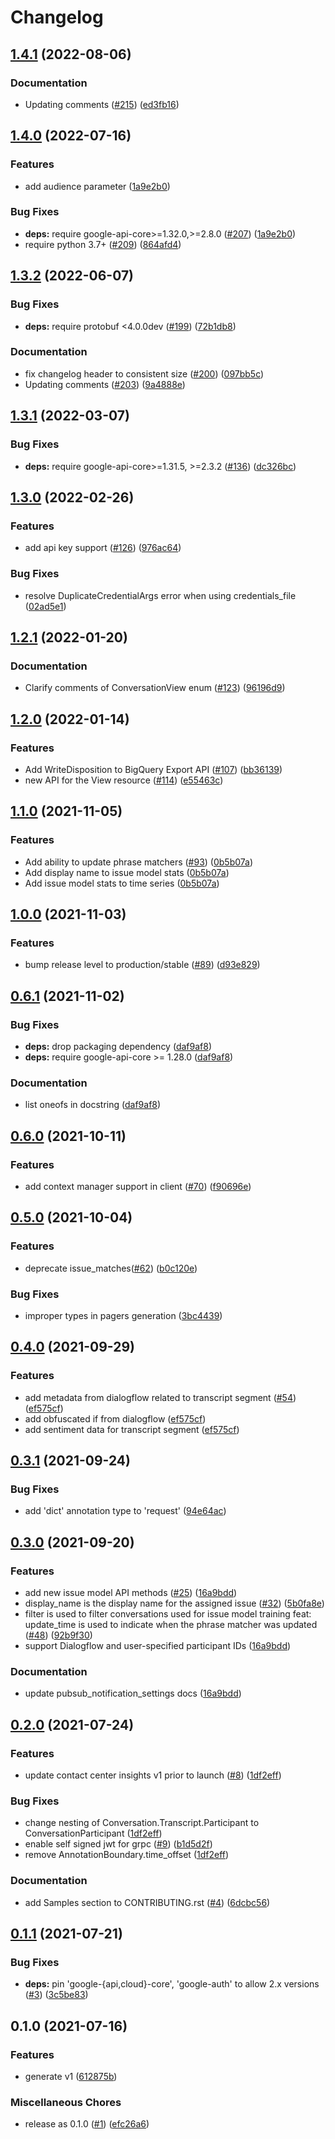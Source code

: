 # Changelog

## [1.4.1](https://github.com/googleapis/python-contact-center-insights/compare/v1.4.0...v1.4.1) (2022-08-06)


### Documentation

* Updating comments ([#215](https://github.com/googleapis/python-contact-center-insights/issues/215)) ([ed3fb16](https://github.com/googleapis/python-contact-center-insights/commit/ed3fb16cd0c08168c719fd0878d6f3e0b03c5924))

## [1.4.0](https://github.com/googleapis/python-contact-center-insights/compare/v1.3.2...v1.4.0) (2022-07-16)


### Features

* add audience parameter ([1a9e2b0](https://github.com/googleapis/python-contact-center-insights/commit/1a9e2b07b7278de2efb72d774157fb40729d4ced))


### Bug Fixes

* **deps:** require google-api-core>=1.32.0,>=2.8.0 ([#207](https://github.com/googleapis/python-contact-center-insights/issues/207)) ([1a9e2b0](https://github.com/googleapis/python-contact-center-insights/commit/1a9e2b07b7278de2efb72d774157fb40729d4ced))
* require python 3.7+ ([#209](https://github.com/googleapis/python-contact-center-insights/issues/209)) ([864afd4](https://github.com/googleapis/python-contact-center-insights/commit/864afd4131e03ff032fdac58077180956824d0bb))

## [1.3.2](https://github.com/googleapis/python-contact-center-insights/compare/v1.3.1...v1.3.2) (2022-06-07)


### Bug Fixes

* **deps:** require protobuf <4.0.0dev ([#199](https://github.com/googleapis/python-contact-center-insights/issues/199)) ([72b1db8](https://github.com/googleapis/python-contact-center-insights/commit/72b1db85bc851e28a52337bba6ca15f3d5c30f59))


### Documentation

* fix changelog header to consistent size ([#200](https://github.com/googleapis/python-contact-center-insights/issues/200)) ([097bb5c](https://github.com/googleapis/python-contact-center-insights/commit/097bb5c76ba0073fbbd0c8d9ddf5e3e5689a430e))
* Updating comments ([#203](https://github.com/googleapis/python-contact-center-insights/issues/203)) ([9a4888e](https://github.com/googleapis/python-contact-center-insights/commit/9a4888efb120e2d061207217a2f9b5df995eea94))

## [1.3.1](https://github.com/googleapis/python-contact-center-insights/compare/v1.3.0...v1.3.1) (2022-03-07)


### Bug Fixes

* **deps:** require google-api-core>=1.31.5, >=2.3.2 ([#136](https://github.com/googleapis/python-contact-center-insights/issues/136)) ([dc326bc](https://github.com/googleapis/python-contact-center-insights/commit/dc326bc2d8c9f5b49041a05eb2aa4dcb77e332d2))

## [1.3.0](https://github.com/googleapis/python-contact-center-insights/compare/v1.2.1...v1.3.0) (2022-02-26)


### Features

* add api key support ([#126](https://github.com/googleapis/python-contact-center-insights/issues/126)) ([976ac64](https://github.com/googleapis/python-contact-center-insights/commit/976ac649548ed78ccb4f4ad562104a66f4bf77fa))


### Bug Fixes

* resolve DuplicateCredentialArgs error when using credentials_file ([02ad5e1](https://github.com/googleapis/python-contact-center-insights/commit/02ad5e18a4e95e6c4d57e2dbc823e9c9505f19fd))

## [1.2.1](https://github.com/googleapis/python-contact-center-insights/compare/v1.2.0...v1.2.1) (2022-01-20)


### Documentation

* Clarify comments of ConversationView enum ([#123](https://github.com/googleapis/python-contact-center-insights/issues/123)) ([96196d9](https://github.com/googleapis/python-contact-center-insights/commit/96196d9ad14bddbb4ddb70e19ae5add9a20d9cbd))

## [1.2.0](https://github.com/googleapis/python-contact-center-insights/compare/v1.1.0...v1.2.0) (2022-01-14)


### Features

* Add WriteDisposition to BigQuery Export API ([#107](https://github.com/googleapis/python-contact-center-insights/issues/107)) ([bb36139](https://github.com/googleapis/python-contact-center-insights/commit/bb361392935268ba9c45bf89e71876dc0132fc5a))
* new API for the View resource ([#114](https://github.com/googleapis/python-contact-center-insights/issues/114)) ([e55463c](https://github.com/googleapis/python-contact-center-insights/commit/e55463cb32d988273bf328fbc16394e64dd946d5))

## [1.1.0](https://www.github.com/googleapis/python-contact-center-insights/compare/v1.0.0...v1.1.0) (2021-11-05)


### Features

* Add ability to update phrase matchers ([#93](https://www.github.com/googleapis/python-contact-center-insights/issues/93)) ([0b5b07a](https://www.github.com/googleapis/python-contact-center-insights/commit/0b5b07a2b1747c567cce0baea481db07403dc465))
* Add display name to issue model stats ([0b5b07a](https://www.github.com/googleapis/python-contact-center-insights/commit/0b5b07a2b1747c567cce0baea481db07403dc465))
* Add issue model stats to time series ([0b5b07a](https://www.github.com/googleapis/python-contact-center-insights/commit/0b5b07a2b1747c567cce0baea481db07403dc465))

## [1.0.0](https://www.github.com/googleapis/python-contact-center-insights/compare/v0.6.1...v1.0.0) (2021-11-03)


### Features

* bump release level to production/stable ([#89](https://www.github.com/googleapis/python-contact-center-insights/issues/89)) ([d93e829](https://www.github.com/googleapis/python-contact-center-insights/commit/d93e829c10a39c67970edb4f89e55bb39f5ae5a0))

## [0.6.1](https://www.github.com/googleapis/python-contact-center-insights/compare/v0.6.0...v0.6.1) (2021-11-02)


### Bug Fixes

* **deps:** drop packaging dependency ([daf9af8](https://www.github.com/googleapis/python-contact-center-insights/commit/daf9af84fc1b448f86d340c56bc37460b0254f82))
* **deps:** require google-api-core >= 1.28.0 ([daf9af8](https://www.github.com/googleapis/python-contact-center-insights/commit/daf9af84fc1b448f86d340c56bc37460b0254f82))


### Documentation

* list oneofs in docstring ([daf9af8](https://www.github.com/googleapis/python-contact-center-insights/commit/daf9af84fc1b448f86d340c56bc37460b0254f82))

## [0.6.0](https://www.github.com/googleapis/python-contact-center-insights/compare/v0.5.0...v0.6.0) (2021-10-11)


### Features

* add context manager support in client ([#70](https://www.github.com/googleapis/python-contact-center-insights/issues/70)) ([f90696e](https://www.github.com/googleapis/python-contact-center-insights/commit/f90696eb4108ed2c7b917d82116fae03442d2e3a))

## [0.5.0](https://www.github.com/googleapis/python-contact-center-insights/compare/v0.4.0...v0.5.0) (2021-10-04)


### Features

* deprecate issue_matches([#62](https://www.github.com/googleapis/python-contact-center-insights/issues/62)) ([b0c120e](https://www.github.com/googleapis/python-contact-center-insights/commit/b0c120e5a01040e4e93d14fb65fb94688759da25))


### Bug Fixes

* improper types in pagers generation ([3bc4439](https://www.github.com/googleapis/python-contact-center-insights/commit/3bc4439fe9757741c8f7eeed027d60707c64a514))

## [0.4.0](https://www.github.com/googleapis/python-contact-center-insights/compare/v0.3.1...v0.4.0) (2021-09-29)


### Features

* add metadata from dialogflow related to transcript segment ([#54](https://www.github.com/googleapis/python-contact-center-insights/issues/54)) ([ef575cf](https://www.github.com/googleapis/python-contact-center-insights/commit/ef575cf076376261c784b9c3332ef2befa1a11d9))
* add obfuscated if from dialogflow ([ef575cf](https://www.github.com/googleapis/python-contact-center-insights/commit/ef575cf076376261c784b9c3332ef2befa1a11d9))
* add sentiment data for transcript segment ([ef575cf](https://www.github.com/googleapis/python-contact-center-insights/commit/ef575cf076376261c784b9c3332ef2befa1a11d9))

## [0.3.1](https://www.github.com/googleapis/python-contact-center-insights/compare/v0.3.0...v0.3.1) (2021-09-24)


### Bug Fixes

* add 'dict' annotation type to 'request' ([94e64ac](https://www.github.com/googleapis/python-contact-center-insights/commit/94e64acc866eeed789768c2e216dad3f561c81e3))

## [0.3.0](https://www.github.com/googleapis/python-contact-center-insights/compare/v0.2.0...v0.3.0) (2021-09-20)


### Features

* add new issue model API methods ([#25](https://www.github.com/googleapis/python-contact-center-insights/issues/25)) ([16a9bdd](https://www.github.com/googleapis/python-contact-center-insights/commit/16a9bdd90987c82300cf5f3ff03aac05a27e61e9))
* display_name is the display name for the assigned issue ([#32](https://www.github.com/googleapis/python-contact-center-insights/issues/32)) ([5b0fa8e](https://www.github.com/googleapis/python-contact-center-insights/commit/5b0fa8e4047f1f5f7115393b9f7fd1aeaa7ac74d))
* filter is used to filter conversations used for issue model training feat: update_time is used to indicate when the phrase matcher was updated ([#48](https://www.github.com/googleapis/python-contact-center-insights/issues/48)) ([92b9f30](https://www.github.com/googleapis/python-contact-center-insights/commit/92b9f30b3231a8b5ca7c3a9e9da6e5b4db40c568))
* support Dialogflow and user-specified participant IDs ([16a9bdd](https://www.github.com/googleapis/python-contact-center-insights/commit/16a9bdd90987c82300cf5f3ff03aac05a27e61e9))


### Documentation

* update pubsub_notification_settings docs ([16a9bdd](https://www.github.com/googleapis/python-contact-center-insights/commit/16a9bdd90987c82300cf5f3ff03aac05a27e61e9))

## [0.2.0](https://www.github.com/googleapis/python-contact-center-insights/compare/v0.1.1...v0.2.0) (2021-07-24)


### Features

* update contact center insights v1 prior to launch ([#8](https://www.github.com/googleapis/python-contact-center-insights/issues/8)) ([1df2eff](https://www.github.com/googleapis/python-contact-center-insights/commit/1df2eff788db7ed1a867202000af396065d67b9b))


### Bug Fixes

* change nesting of Conversation.Transcript.Participant to ConversationParticipant ([1df2eff](https://www.github.com/googleapis/python-contact-center-insights/commit/1df2eff788db7ed1a867202000af396065d67b9b))
* enable self signed jwt for grpc ([#9](https://www.github.com/googleapis/python-contact-center-insights/issues/9)) ([b1d5d2f](https://www.github.com/googleapis/python-contact-center-insights/commit/b1d5d2f9dba913fd0489fa287dd6c6d2fc7c3213))
* remove AnnotationBoundary.time_offset ([1df2eff](https://www.github.com/googleapis/python-contact-center-insights/commit/1df2eff788db7ed1a867202000af396065d67b9b))


### Documentation

* add Samples section to CONTRIBUTING.rst ([#4](https://www.github.com/googleapis/python-contact-center-insights/issues/4)) ([6dcbc56](https://www.github.com/googleapis/python-contact-center-insights/commit/6dcbc567aad97661de34237c8e96f4412bb18223))


## [0.1.1](https://www.github.com/googleapis/python-contact-center-insights/compare/v0.1.0...v0.1.1) (2021-07-21)


### Bug Fixes

* **deps:** pin 'google-{api,cloud}-core', 'google-auth' to allow 2.x versions ([#3](https://www.github.com/googleapis/python-contact-center-insights/issues/3)) ([3c5be83](https://www.github.com/googleapis/python-contact-center-insights/commit/3c5be834b37e036441b74e2d3464e2367d59e4d6))

## 0.1.0 (2021-07-16)


### Features

* generate v1 ([612875b](https://www.github.com/googleapis/python-contact-center-insights/commit/612875be69712f7571c6ae5d7677ac90c0f36b3c))


### Miscellaneous Chores

* release as 0.1.0 ([#1](https://www.github.com/googleapis/python-contact-center-insights/issues/1)) ([efc26a6](https://www.github.com/googleapis/python-contact-center-insights/commit/efc26a64242cb6a46600858f8229ea805d407d8a))
